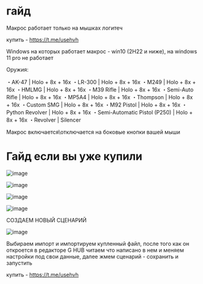 # гайд

Макрос работает только на мышках логитеч

купить - https://t.me/usehvh

Windows на которых работает макрос - win10 (2H22 и ниже), на windows 11 pro не работает

Оружия:

・AK-47 | Holo + 8x + 16x
・LR-300 | Holo + 8x + 16x
・M249 | Holo + 8x + 16x
・HMLMG | Holo + 8x + 16x
・M39 Rifle | Holo + 8x + 16x
・Semi-Auto Rifle | Holo + 8x + 16x
・MP5A4 | Holo + 8x + 16x
・Thompson | Holo + 8x + 16x
・Custom SMG | Holo + 8x + 16x
・M92 Pistol | Holo + 8x + 16x
・Python Revolver | Holo + 8x + 16x
・Semi-Automatic Pistol (P250) | Holo + 8x + 16x
・Revolver | Silencer

Макрос включается\отключается на боковые кнопки вашей мыши 


# Гайд если вы уже купили 

![image](https://github.com/user-attachments/assets/0b3ad341-f003-4f23-a523-9b1c3503695f)


![image](https://github.com/user-attachments/assets/4d7390ac-0bce-45ae-86a6-0e1f1fce2674)


![image](https://github.com/user-attachments/assets/81b07f2c-0872-47cf-898f-ef4350bf36ec)


![image](https://github.com/user-attachments/assets/9173a5a4-d386-4309-a193-83994fae87a1)

СОЗДАЕМ НОВЫЙ СЦЕНАРИЙ

![image](https://github.com/user-attachments/assets/8ec08414-bb6a-42f8-96c2-17dceee27266)

Выбираем импорт и импортируем купленный файл, после того как он откроется в редакторе G HUB читаем что написано в нем и меняем настройки под свои данные, далее жмем сценарий - сохранить и запустить


купить - https://t.me/usehvh
